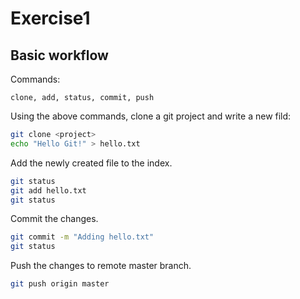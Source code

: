 # Exercise1
## Basic workflow
Commands:
```
clone, add, status, commit, push
```

Using the above commands, clone a git project and write a new fild:
```bash
git clone <project>
echo "Hello Git!" > hello.txt
```

Add the newly created file to the index.  
```bash
git status
git add hello.txt
git status
```

Commit the changes.
```bash
git commit -m "Adding hello.txt"
git status
```

Push the changes to remote master branch.
```bash
git push origin master
```
